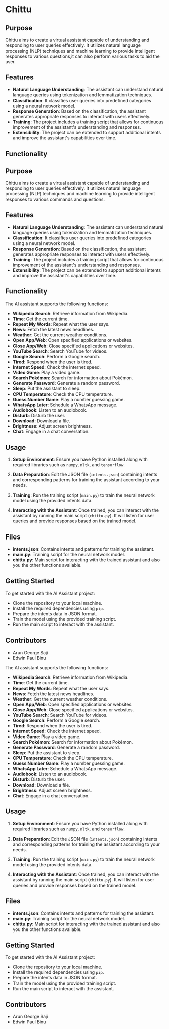 # Chittu

## Purpose
Chittu aims to create a virtual assistant capable of understanding and responding to user queries effectively. It utilizes natural language processing (NLP) techniques and machine learning to provide intelligent responses to various questions,it can also perform various tasks to aid the user.

## Features
- **Natural Language Understanding**: The assistant can understand natural language queries using tokenization and lemmatization techniques.
- **Classification**: It classifies user queries into predefined categories using a neural network model.
- **Response Generation**: Based on the classification, the assistant generates appropriate responses to interact with users effectively.
- **Training**: The project includes a training script that allows for continuous improvement of the assistant's understanding and responses.
- **Extensibility**: The project can be extended to support additional intents and improve the assistant's capabilities over time.

## Functionality

## Purpose
Chittu aims to create a virtual assistant capable of understanding and responding to user queries effectively. It utilizes natural language processing (NLP) techniques and machine learning to provide intelligent responses to various commands and questions.

## Features
- **Natural Language Understanding**: The assistant can understand natural language queries using tokenization and lemmatization techniques.
- **Classification**: It classifies user queries into predefined categories using a neural network model.
- **Response Generation**: Based on the classification, the assistant generates appropriate responses to interact with users effectively.
- **Training**: The project includes a training script that allows for continuous improvement of the assistant's understanding and responses.
- **Extensibility**: The project can be extended to support additional intents and improve the assistant's capabilities over time.

## Functionality
The AI assistant supports the following functions:
- **Wikipedia Search**: Retrieve information from Wikipedia.
- **Time**: Get the current time.
- **Repeat My Words**: Repeat what the user says.
- **News**: Fetch the latest news headlines.
- **Weather**: Get the current weather conditions.
- **Open App/Web**: Open specified applications or websites.
- **Close App/Web**: Close specified applications or websites.
- **YouTube Search**: Search YouTube for videos.
- **Google Search**: Perform a Google search.
- **Tired**: Respond when the user is tired.
- **Internet Speed**: Check the internet speed.
- **Video Game**: Play a video game.
- **Search Pokémon**: Search for information about Pokémon.
- **Generate Password**: Generate a random password.
- **Sleep**: Put the assistant to sleep.
- **CPU Temperature**: Check the CPU temperature.
- **Guess Number Game**: Play a number guessing game.
- **WhatsApp Later**: Schedule a WhatsApp message.
- **Audiobook**: Listen to an audiobook.
- **Disturb**: Disturb the user.
- **Download**: Download a file.
- **Brightness**: Adjust screen brightness.
- **Chat**: Engage in a chat conversation.

## Usage
1. **Setup Environment**: Ensure you have Python installed along with required libraries such as `numpy`, `nltk`, and `tensorflow`.
   
2. **Data Preparation**: Edit the  JSON file (`intents.json`) containing intents and corresponding patterns for training the assistant according to your needs.

3. **Training**: Run the training script (`main.py`) to train the neural network model using the provided intents data.

4. **Interacting with the Assistant**: Once trained, you can interact with the assistant by running the main script (`chittu.py`). It will listen for user queries and provide responses based on the trained model.

## Files
- **intents.json**: Contains intents and patterns for training the assistant.
- **main.py**: Training script for the neural network model.
- **chittu.py**: Main script for interacting with the trained assistant and also you the other functions available.

## Getting Started
To get started with the AI Assistant project:
- Clone the repository to your local machine.
- Install the required dependencies using `pip`.
- Prepare the intents data in JSON format.
- Train the model using the provided training script.
- Run the main script to interact with the assistant.

## Contributors
- Arun George Saji
- Edwin Paul Binu


The AI assistant supports the following functions:
- **Wikipedia Search**: Retrieve information from Wikipedia.
- **Time**: Get the current time.
- **Repeat My Words**: Repeat what the user says.
- **News**: Fetch the latest news headlines.
- **Weather**: Get the current weather conditions.
- **Open App/Web**: Open specified applications or websites.
- **Close App/Web**: Close specified applications or websites.
- **YouTube Search**: Search YouTube for videos.
- **Google Search**: Perform a Google search.
- **Tired**: Respond when the user is tired.
- **Internet Speed**: Check the internet speed.
- **Video Game**: Play a video game.
- **Search Pokémon**: Search for information about Pokémon.
- **Generate Password**: Generate a random password.
- **Sleep**: Put the assistant to sleep.
- **CPU Temperature**: Check the CPU temperature.
- **Guess Number Game**: Play a number guessing game.
- **WhatsApp Later**: Schedule a WhatsApp message.
- **Audiobook**: Listen to an audiobook.
- **Disturb**: Disturb the user.
- **Download**: Download a file.
- **Brightness**: Adjust screen brightness.
- **Chat**: Engage in a chat conversation.

## Usage
1. **Setup Environment**: Ensure you have Python installed along with required libraries such as `numpy`, `nltk`, and `tensorflow`.
   
2. **Data Preparation**: Edit the  JSON file (`intents.json`) containing intents and corresponding patterns for training the assistant according to your needs.

3. **Training**: Run the training script (`main.py`) to train the neural network model using the provided intents data.

4. **Interacting with the Assistant**: Once trained, you can interact with the assistant by running the main script (`chittu.py`). It will listen for user queries and provide responses based on the trained model.

## Files
- **intents.json**: Contains intents and patterns for training the assistant.
- **main.py**: Training script for the neural network model.
- **chittu.py**: Main script for interacting with the trained assistant and also you the other functions available.

## Getting Started
To get started with the AI Assistant project:
- Clone the repository to your local machine.
- Install the required dependencies using `pip`.
- Prepare the intents data in JSON format.
- Train the model using the provided training script.
- Run the main script to interact with the assistant.

## Contributors
- Arun George Saji
- Edwin Paul Binu

